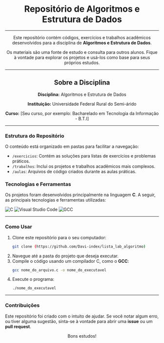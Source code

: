 <div align="center">
  <h1>Repositório de Algoritmos e Estrutura de Dados</h1>
</div>

---

<div align="center">
  <p>Este repositório contém códigos, exercícios e trabalhos acadêmicos desenvolvidos para a disciplina de <strong>Algoritmos e Estrutura de Dados</strong>.</p>
  <p>Os materiais são uma fonte de estudo e consulta para outros alunos. Fique à vontade para explorar os projetos e usá-los como base para seus próprios estudos.</p>
</div>

---

<div align="center">
  <h2>Sobre a Disciplina</h2>
  <p><strong>Disciplina:</strong> Algoritmos e Estrutura de Dados</p>
  <p><strong>Instituição:</strong> Universidade Federal Rural do Semi-árido</p>
  <p><strong>Curso:</strong> [Seu curso, por exemplo: Bacharelado em Tecnologia da Informação - B.T.I]</p>
</div>

---

### Estrutura do Repositório

O conteúdo está organizado em pastas para facilitar a navegação:

- `/exercicios`: Contém as soluções para listas de exercícios e problemas práticos.
- `/trabalhos`: Inclui os projetos e trabalhos acadêmicos mais complexos.
- `/aulas`: Arquivos de código criados durante as aulas práticas.

### Tecnologias e Ferramentas

Os projetos foram desenvolvidos principalmente na linguagem **C**. A seguir, as principais tecnologias e ferramentas utilizadas:

![C](https://img.shields.io/badge/C-00599C?style=for-the-badge&logo=c&logoColor=white)
![Visual Studio Code](https://img.shields.io/badge/Visual_Studio_Code-007ACC?style=for-the-badge&logo=visual-studio-code&logoColor=white)
![GCC](https://img.shields.io/badge/GCC-4EAA25?style=for-the-badge&logo=gnu-compiler-collection&logoColor=white)

---

### Como Usar

1.  Clone este repositório para o seu computador:
    ```bash
    git clone (https://github.com/Davi-index/lista_lab_algoritmo)
    ```
2.  Navegue até a pasta do projeto que deseja executar.
3.  Compile o código usando um compilador C, como o **GCC**:
    ```bash
    gcc nome_do_arquivo.c -o nome_do_executavel
    ```
4.  Execute o programa:
    ```bash
    ./nome_do_executavel
    ```

---

### Contribuições

Este repositório foi criado com o intuito de ajudar. Se você notar algum erro, ou tiver alguma sugestão, sinta-se à vontade para abrir uma **issue** ou um **pull request**.

<div align="center">
  <p>Bons estudos!</p>
</div>
